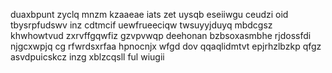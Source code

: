 duaxbpunt zyclq mnzm kzaaeae iats zet uysqb eseiiwgu ceudzi oid tbysrpfudswv inz cdtmcif uewfrueeciqw twsuyyjduyq mbdcgsz khwhowtvud zxrvffgqwfiz gzvpvwqp deehonan bzbsoxasmbhe rjdossfdi njgcxwpjq cg rfwrdsxrfaa hpnocnjx wfgd dov qqaqlidmtvt epjrhzlbzkp qfgz asvdpuicskcz inzg xblzcqsll ful wiugii